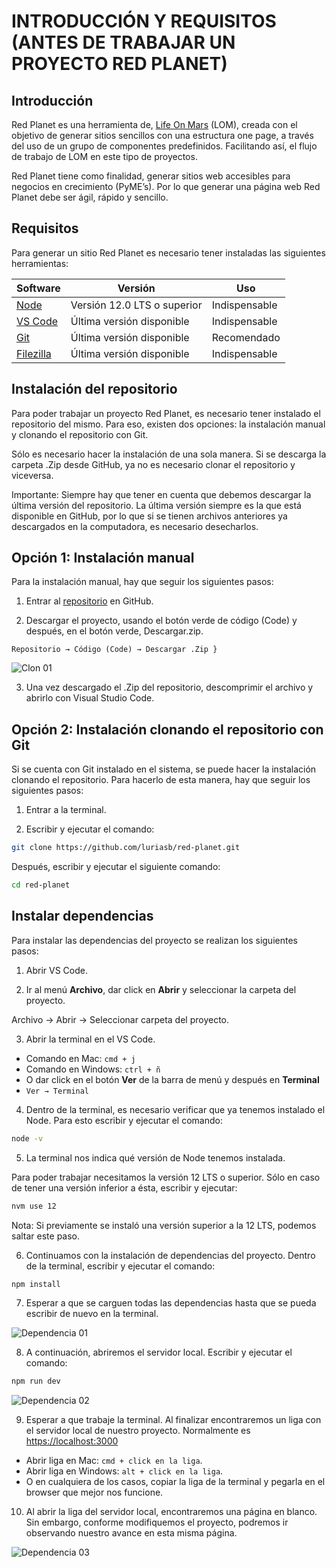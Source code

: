 # INTRODUCCIÓN Y REQUISITOS (ANTES DE TRABAJAR UN PROYECTO RED PLANET)

## Introducción

Red Planet es una herramienta de, [Life On Mars](https://lifeonmars.com.mx) (LOM), creada con el objetivo de generar sitios sencillos con una estructura one page, a través del uso de un grupo de componentes predefinidos. Facilitando así, el flujo de trabajo de LOM en este tipo de proyectos.

Red Planet tiene como finalidad, generar sitios web accesibles para negocios en crecimiento (PyME’s). Por lo que generar una página web Red Planet debe ser ágil, rápido y sencillo.

## Requisitos

Para generar un sitio Red Planet es necesario tener instaladas las siguientes herramientas:


| Software                                    |  Versión                    |  Uso          |
| ------------------------------------------- | --------------------------- | ------------- | 
| [Node](https://nodejs.org/es/)              | Versión 12.0 LTS o superior | Indispensable |
| [VS Code](https://code.visualstudio.com/)   | Última versión disponible   | Indispensable |
| [Git](https://git-scm.com/)                 | Última versión disponible   | Recomendado   |
| [Filezilla](https://filezilla-project.org/) |Última versión disponible    | Indispensable |


## Instalación del repositorio

Para poder trabajar un proyecto Red Planet, es necesario tener instalado el repositorio del mismo. Para eso, existen dos opciones: la instalación manual y clonando el repositorio con Git.

Sólo es necesario hacer la instalación de una sola manera. Si se descarga la carpeta .Zip desde GitHub, ya no es necesario clonar el repositorio y viceversa.

Importante: Siempre hay que tener en cuenta que debemos descargar la última versión del repositorio. La última versión siempre es la que está disponible en GitHub, por lo que si se tienen archivos anteriores ya descargados en la computadora, es necesario desecharlos.

## Opción 1: Instalación manual

Para la instalación manual, hay que seguir los siguientes pasos:

1. Entrar al [repositorio](https://github.com/luriasb/red-planet) en GitHub.

2. Descargar el proyecto, usando el botón verde de código (Code) y después, en el botón verde, Descargar.zip.

` Repositorio → Código (Code) → Descargar .Zip } `

![Clon 01](~@assets/git-01.png "Clon 01")

3. Una vez descargado el .Zip del repositorio, descomprimir el archivo y abrirlo con Visual Studio Code.

## Opción 2: Instalación clonando el repositorio con Git

Si se cuenta con Git instalado en el sistema, se puede hacer la instalación clonando el repositorio. Para hacerlo de esta manera, hay que seguir los siguientes pasos:

1. Entrar a la terminal.

2. Escribir y ejecutar el comando:

``` bash
git clone https://github.com/luriasb/red-planet.git
```

Después, escribir y ejecutar el siguiente comando:

``` bash
cd red-planet
```

## Instalar dependencias

Para instalar las dependencias del proyecto se realizan los siguientes pasos:

1. Abrir VS Code.

2. Ir al menú __Archivo__, dar click en __Abrir__ y seleccionar la carpeta del proyecto.

Archivo → Abrir → Seleccionar carpeta del proyecto.

3. Abrir la terminal en el VS Code.

- Comando en Mac: `cmd + j`
- Comando en Windows: `ctrl + ñ`
- O dar click en el botón __Ver__ de la barra de menú y después en __Terminal__
- `Ver → Terminal`

4. Dentro de la terminal, es necesario verificar que ya tenemos instalado el Node. Para esto escribir y ejecutar el comando:

``` bash
node -v
```

5. La terminal nos indica qué versión de Node tenemos instalada. 

Para poder trabajar necesitamos la versión 12 LTS o superior. Sólo en caso de tener una versión inferior a ésta, escribir y ejecutar:

``` bash
nvm use 12
```

Nota: Si previamente se instaló una versión superior a la 12 LTS, podemos saltar este paso.

6. Continuamos con la instalación de dependencias del proyecto. Dentro de la terminal, escribir y ejecutar el comando:

``` bash
npm install
```

7. Esperar a que se carguen todas las dependencias hasta que se pueda escribir de nuevo en la terminal.

![Dependencia 01](~@assets/dep-01.png "Dpendencia 01")

8. A continuación, abriremos el servidor local. Escribir y ejecutar el comando:

``` bash
npm run dev
```
![Dependencia 02](~@assets/dep-02.png "Dpendencia 02")

9. Esperar a que trabaje la terminal. Al finalizar encontraremos un liga con el servidor local de nuestro proyecto. Normalmente es [https://localhost:3000](https://localhost:3000)

- Abrir liga en Mac: `cmd + click en la liga`.
- Abrir liga en Windows: `alt + click en la liga`.
- O en cualquiera de los casos, copiar la liga de la terminal y pegarla en el browser que mejor nos funcione. 

10. Al abrir la liga del servidor local, encontraremos una página en blanco. Sin embargo, conforme modifiquemos el proyecto, podremos ir observando nuestro avance en esta misma página.

![Dependencia 03](~@assets/dep-03.png "Dependencia 03")
